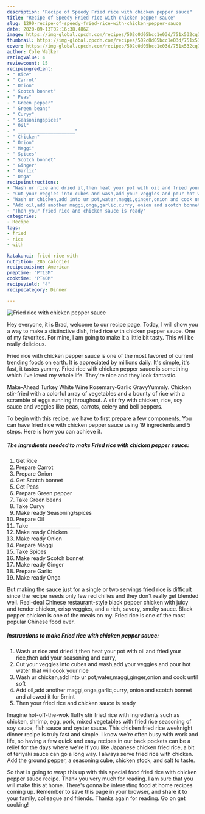 ```yaml
---
description: "Recipe of Speedy Fried rice with chicken pepper sauce"
title: "Recipe of Speedy Fried rice with chicken pepper sauce"
slug: 1290-recipe-of-speedy-fried-rice-with-chicken-pepper-sauce
date: 2020-09-13T02:16:38.486Z
image: https://img-global.cpcdn.com/recipes/502c0d05bcc1e03d/751x532cq70/fried-rice-with-chicken-pepper-sauce-recipe-main-photo.jpg
thumbnail: https://img-global.cpcdn.com/recipes/502c0d05bcc1e03d/751x532cq70/fried-rice-with-chicken-pepper-sauce-recipe-main-photo.jpg
cover: https://img-global.cpcdn.com/recipes/502c0d05bcc1e03d/751x532cq70/fried-rice-with-chicken-pepper-sauce-recipe-main-photo.jpg
author: Cole Walker
ratingvalue: 4
reviewcount: 15
recipeingredient:
- " Rice"
- " Carrot"
- " Onion"
- " Scotch bonnet"
- " Peas"
- " Green pepper"
- " Green beans"
- " Curyy"
- " Seasoningspices"
- " Oil"
- " _____________________"
- " Chicken"
- " Onion"
- " Maggi"
- " Spices"
- " Scotch bonnet"
- " Ginger"
- " Garlic"
- " Onga"
recipeinstructions:
- "Wash ur rice and dried it,then heat your pot with oil and fried your rice,then add your seasoning and curry,"
- "Cut your veggies into cubes and wash,add your veggies and pour hot water that will cook your rice"
- "Wash ur chicken,add into ur pot,water,maggi,ginger,onion and cook until soft"
- "Add oil,add another maggi,onga,garlic,curry, onion and scotch bonnet and allowed it for 5mint"
- "Then your fried rice and chicken sauce is ready"
categories:
- Recipe
tags:
- fried
- rice
- with

katakunci: fried rice with 
nutrition: 286 calories
recipecuisine: American
preptime: "PT13M"
cooktime: "PT40M"
recipeyield: "4"
recipecategory: Dinner

---
```



![Fried rice with chicken pepper sauce](https://img-global.cpcdn.com/recipes/502c0d05bcc1e03d/751x532cq70/fried-rice-with-chicken-pepper-sauce-recipe-main-photo.jpg)

Hey everyone, it is Brad, welcome to our recipe page. Today, I will show you a way to make a distinctive dish, fried rice with chicken pepper sauce. One of my favorites. For mine, I am going to make it a little bit tasty. This will be really delicious.

Fried rice with chicken pepper sauce is one of the most favored of current trending foods on earth. It is appreciated by millions daily. It's simple, it's fast, it tastes yummy. Fried rice with chicken pepper sauce is something which I've loved my whole life. They're nice and they look fantastic.

Make-Ahead Turkey White Wine Rosemary-Garlic GravyYummly. Chicken stir-fried with a colorful array of vegetables and a bounty of rice with a scramble of eggs running throughout. A stir fry with chicken, rice, soy sauce and veggies like peas, carrots, celery and bell peppers.


To begin with this recipe, we have to first prepare a few components. You can have fried rice with chicken pepper sauce using 19 ingredients and 5 steps. Here is how you can achieve it.

<!--inarticleads1-->

##### The ingredients needed to make Fried rice with chicken pepper sauce:

1. Get  Rice
1. Prepare  Carrot
1. Prepare  Onion
1. Get  Scotch bonnet
1. Get  Peas
1. Prepare  Green pepper
1. Take  Green beans
1. Take  Curyy
1. Make ready  Seasoning/spices
1. Prepare  Oil
1. Take  _____________________
1. Make ready  Chicken
1. Make ready  Onion
1. Prepare  Maggi
1. Take  Spices
1. Make ready  Scotch bonnet
1. Make ready  Ginger
1. Prepare  Garlic
1. Make ready  Onga


But making the sauce just for a single or two servings fried rice is difficult since the recipe needs only few red chilies and they don&#39;t really get blended well. Real-deal Chinese restaurant-style black pepper chicken with juicy and tender chicken, crisp veggies, and a rich, savory, smoky sauce. Black pepper chicken is one of the meals on my. Fried rice is one of the most popular Chinese food ever. 

<!--inarticleads2-->

##### Instructions to make Fried rice with chicken pepper sauce:

1. Wash ur rice and dried it,then heat your pot with oil and fried your rice,then add your seasoning and curry,
1. Cut your veggies into cubes and wash,add your veggies and pour hot water that will cook your rice
1. Wash ur chicken,add into ur pot,water,maggi,ginger,onion and cook until soft
1. Add oil,add another maggi,onga,garlic,curry, onion and scotch bonnet and allowed it for 5mint
1. Then your fried rice and chicken sauce is ready


Imagine hot-off-the-wok fluffy stir fried rice with ingredients such as chicken, shrimp, egg, pork, mixed vegetables with fried rice seasoning of soy sauce, fish sauce and oyster sauce. This chicken fried rice weeknight dinner recipe is truly fast and simple. I know we&#39;re often busy with work and life, so having a few quick and easy recipes in our back pockets can be a relief for the days where we&#39;re If you like Japanese chicken fried rice, a bit of teriyaki sauce can go a long way. I always serve fried rice with chicken. Add the ground pepper, a seasoning cube, chicken stock, and salt to taste. 

So that is going to wrap this up with this special food fried rice with chicken pepper sauce recipe. Thank you very much for reading. I am sure that you will make this at home. There's gonna be interesting food at home recipes coming up. Remember to save this page in your browser, and share it to your family, colleague and friends. Thanks again for reading. Go on get cooking!
